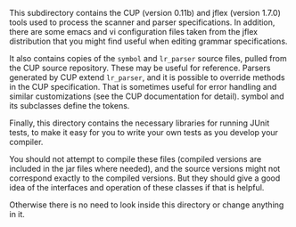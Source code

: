 This subdirectory contains the CUP (version 0.11b) and jflex (version
1.7.0) tools used to process the scanner and parser specifications.
In addition, there are some emacs and vi configuration files taken
from the jflex distribution that you might find useful when editing
grammar specifications.

It also contains copies of the `symbol` and `lr_parser` source files,
pulled from the CUP source repository.  These may be useful for
reference.  Parsers generated by CUP extend `lr_parser`, and it is
possible to override methods in the CUP specification.  That is
sometimes useful for error handling and similar customizations (see
the CUP documentation for detail).  symbol and its subclasses define
the tokens.

Finally, this directory contains the necessary libraries for running JUnit
tests, to make it easy for you to write your own tests as you develop
your compiler.

You should not attempt to compile these files (compiled versions are
included in the jar files where needed), and the source versions might
not correspond exactly to the compiled versions.  But they should give
a good idea of the interfaces and operation of these classes if that
is helpful.

Otherwise there is no need to look inside this directory or change
anything in it.
